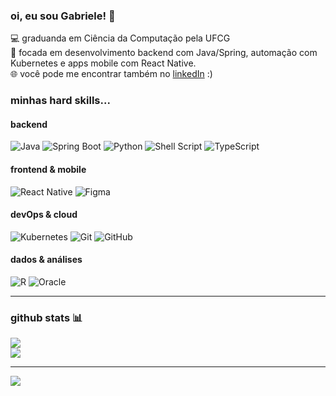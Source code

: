 ### oi, eu sou Gabriele! 🥰  
💻 graduanda em Ciência da Computação pela UFCG</br>
🌱 focada em desenvolvimento backend com Java/Spring, automação com Kubernetes e apps mobile com React Native.</br>
🌐 você pode me encontrar também no [linkedIn](https://www.linkedin.com/in/gabrielecalafange) :) </br>  

### minhas hard skills...

#### backend
![Java](https://img.shields.io/badge/java-%23ED8B00.svg?style=flat&logo=openjdk&logoColor=white)
![Spring Boot](https://img.shields.io/badge/springboot-%236DB33F.svg?style=flat&logo=springboot&logoColor=white)
![Python](https://img.shields.io/badge/python-3670A0?style=flat&logo=python&logoColor=ffdd54)
![Shell Script](https://img.shields.io/badge/shell_script-%23121011.svg?style=flat&logo=gnu-bash&logoColor=white)
![TypeScript](https://img.shields.io/badge/typescript-%23007ACC.svg?style=flat&logo=typescript&logoColor=white)
#### frontend & mobile
![React Native](https://img.shields.io/badge/react_native-%2361DAFB.svg?style=flat&logo=react&logoColor=white)
![Figma](https://img.shields.io/badge/figma-%23F24E1E.svg?style=flat&logo=figma&logoColor=white)
#### devOps & cloud
![Kubernetes](https://img.shields.io/badge/kubernetes-%23326ce5.svg?style=flat&logo=kubernetes&logoColor=white)
![Git](https://img.shields.io/badge/git-%23F05033.svg?style=flat&logo=git&logoColor=white)
![GitHub](https://img.shields.io/badge/github-%23121011.svg?style=flat&logo=github&logoColor=white)
#### dados & análises
![R](https://img.shields.io/badge/R-276DC3?style=flat&logo=r&logoColor=white)
![Oracle](https://img.shields.io/badge/Oracle-F80000?style=flat&logo=oracle&logoColor=white)


---

### github stats 📊  
![](https://github-readme-streak-stats.herokuapp.com/?user=gabrielecalafange&theme=jolly&hide_border=false)<br/>
![](https://github-readme-stats.vercel.app/api/top-langs/?username=gabrielecalafange&theme=jolly&hide_border=false&include_all_commits=true&count_private=true&layout=compact)

---
[![](https://visitcount.itsvg.in/api?id=gabrielecalafange&icon=5&color=5)](https://visitcount.itsvg.in)
